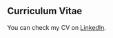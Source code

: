 ## Curriculum Vitae

You can check my CV on [LinkedIn](https://www.linkedin.com/in/antonio-peña-díaz-55609151/).
